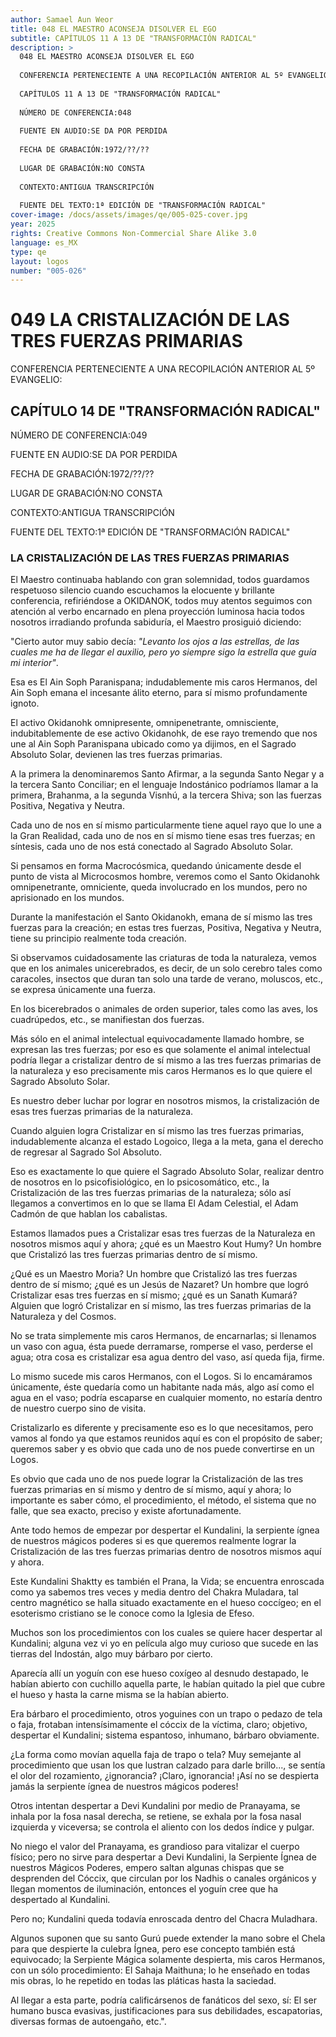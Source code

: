 ```yaml
---
author: Samael Aun Weor
title: 048 EL MAESTRO ACONSEJA DISOLVER EL EGO
subtitle: CAPÍTULOS 11 A 13 DE "TRANSFORMACIÓN RADICAL"
description: >
  048 EL MAESTRO ACONSEJA DISOLVER EL EGO
  
  CONFERENCIA PERTENECIENTE A UNA RECOPILACIÓN ANTERIOR AL 5º EVANGELIO:
  
  CAPÍTULOS 11 A 13 DE "TRANSFORMACIÓN RADICAL"
  
  NÚMERO DE CONFERENCIA:048
  
  FUENTE EN AUDIO:SE DA POR PERDIDA
  
  FECHA DE GRABACIÓN:1972/??/??
  
  LUGAR DE GRABACIÓN:NO CONSTA
  
  CONTEXTO:ANTIGUA TRANSCRIPCIÓN
  
  FUENTE DEL TEXTO:1ª EDICIÓN DE "TRANSFORMACIÓN RADICAL"
cover-image: /docs/assets/images/qe/005-025-cover.jpg
year: 2025
rights: Creative Commons Non-Commercial Share Alike 3.0
language: es_MX
type: qe
layout: logos
number: "005-026"
---
```

# 049 LA CRISTALIZACIÓN DE LAS TRES FUERZAS PRIMARIAS

CONFERENCIA PERTENECIENTE A UNA RECOPILACIÓN ANTERIOR AL 5º EVANGELIO:

## CAPÍTULO 14 DE "TRANSFORMACIÓN RADICAL"

NÚMERO DE CONFERENCIA:049

FUENTE EN AUDIO:SE DA POR PERDIDA

FECHA DE GRABACIÓN:1972/??/??

LUGAR DE GRABACIÓN:NO CONSTA

CONTEXTO:ANTIGUA TRANSCRIPCIÓN

FUENTE DEL TEXTO:1ª EDICIÓN DE "TRANSFORMACIÓN RADICAL"

### LA CRISTALIZACIÓN DE LAS TRES FUERZAS PRIMARIAS

El Maestro continuaba hablando con gran solemnidad, todos guardamos respetuoso silencio cuando escuchamos la elocuente y brillante conferencia, refiriéndose a OKIDANOK, todos muy atentos seguimos con atención al verbo encarnado en plena proyección luminosa hacia todos nosotros irradiando profunda sabiduría, el Maestro prosiguió diciendo:

"Cierto autor muy sabio decía: *"Levanto los ojos a las estrellas, de las cuales me ha de llegar el auxilio, pero yo siempre sigo la estrella que guía mi interior"*.

Esa es El Ain Soph Paranispana; indudablemente mis caros Hermanos, del Ain Soph emana el incesante álito eterno, para sí mismo profundamente ignoto.

El activo Okidanohk omnipresente, omnipenetrante, omnisciente, indubitablemente de ese activo Okidanohk, de ese rayo tremendo que nos une al Ain Soph Paranispana ubicado como ya dijimos, en el Sagrado Absoluto Solar, devienen las tres fuerzas primarias.

A la primera la denominaremos Santo Afirmar, a la segunda Santo Negar y a la tercera Santo Conciliar; en el lenguaje Indostánico podríamos llamar a la primera, Brahanma, a la segunda Visnhú, a la tercera Shiva; son las fuerzas Positiva, Negativa y Neutra.

Cada uno de nos en sí mismo particularmente tiene aquel rayo que lo une a la Gran Realidad, cada uno de nos en sí mismo tiene esas tres fuerzas; en síntesis, cada uno de nos está conectado al Sagrado Absoluto Solar.

Si pensamos en forma Macrocósmica, quedando únicamente desde el punto de vista al Microcosmos hombre, veremos como el Santo Okidanohk omnipenetrante, omniciente, queda involucrado en los mundos, pero no aprisionado en los mundos.

Durante la manifestación el Santo Okidanokh, emana de sí mismo las tres fuerzas para la creación; en estas tres fuerzas, Positiva, Negativa y Neutra, tiene su principio realmente toda creación.

Si observamos cuidadosamente las criaturas de toda la naturaleza, vemos que en los animales unicerebrados, es decir, de un solo cerebro tales como caracoles, insectos que duran tan solo una tarde de verano, moluscos, etc., se expresa únicamente una fuerza.

En los bicerebrados o animales de orden superior, tales como las aves, los cuadrúpedos, etc., se manifiestan dos fuerzas.

Más sólo en el animal intelectual equivocadamente llamado hombre, se expresan las tres fuerzas; por eso es que solamente el animal intelectual podría llegar a cristalizar dentro de sí mismo a las tres fuerzas primarias de la naturaleza y eso precisamente mis caros Hermanos es lo que quiere el Sagrado Absoluto Solar.

Es nuestro deber luchar por lograr en nosotros mismos, la cristalización de esas tres fuerzas primarias de la naturaleza.

Cuando alguien logra Cristalizar en sí mismo las tres fuerzas primarias, indudablemente alcanza el estado Logoico, llega a la meta, gana el derecho de regresar al Sagrado Sol Absoluto.

Eso es exactamente lo que quiere el Sagrado Absoluto Solar, realizar dentro de nosotros en lo psicofisiológico, en lo psicosomático, etc., la Cristalización de las tres fuerzas primarias de la naturaleza; sólo así llegamos a convertimos en lo que se llama El Adam Celestial, el Adam Cadmón de que hablan los cabalistas.

Estamos llamados pues a Cristalizar esas tres fuerzas de la Naturaleza en nosotros mismos aquí y ahora; ¿qué es un Maestro Kout Humy? Un hombre que Cristalizó las tres fuerzas primarias dentro de sí mismo.

¿Qué es un Maestro Moria? Un hombre que Cristalizó las tres fuerzas dentro de sí mismo; ¿qué es un Jesús de Nazaret? Un hombre que logró Cristalizar esas tres fuerzas en sí mismo; ¿qué es un Sanath Kumará? Alguien que logró Cristalizar en sí mismo, las tres fuerzas primarias de la Naturaleza y del Cosmos.

No se trata simplemente mis caros Hermanos, de encarnarlas; si llenamos un vaso con agua, ésta puede derramarse, romperse el vaso, perderse el agua; otra cosa es cristalizar esa agua dentro del vaso, así queda fija, firme.

Lo mismo sucede mis caros Hermanos, con el Logos. Si lo encamáramos únicamente, éste quedaría como un habitante nada más, algo así como el agua en el vaso; podría escaparse en cualquier momento, no estaría dentro de nuestro cuerpo sino de visita.

Cristalizarlo es diferente y precisamente eso es lo que necesitamos, pero vamos al fondo ya que estamos reunidos aquí es con el propósito de saber; queremos saber y es obvio que cada uno de nos puede convertirse en un Logos.

Es obvio que cada uno de nos puede lograr la Cristalización de las tres fuerzas primarias en sí mismo y dentro de sí mismo, aquí y ahora; lo importante es saber cómo, el procedimiento, el método, el sistema que no falle, que sea exacto, preciso y existe afortunadamente.

Ante todo hemos de empezar por despertar el Kundalini, la serpiente ígnea de nuestros mágicos poderes si es que queremos realmente lograr la Cristalización de las tres fuerzas primarias dentro de nosotros mismos aquí y ahora.

Este Kundalini Shaktty es también el Prana, la Vida; se encuentra enroscada como ya sabemos tres veces y media dentro del Chakra Muladara, tal centro magnético se halla situado exactamente en el hueso coccígeo; en el esoterismo cristiano se le conoce como la Iglesia de Efeso.

Muchos son los procedimientos con los cuales se quiere hacer despertar al Kundalini; alguna vez vi yo en película algo muy curioso que sucede en las tierras del Indostán, algo muy bárbaro por cierto.

Aparecía allí un yoguín con ese hueso coxígeo al desnudo destapado, le habían abierto con cuchillo aquella parte, le habían quitado la piel que cubre el hueso y hasta la carne misma se la habían abierto.

Era bárbaro el procedimiento, otros yoguines con un trapo o pedazo de tela o faja, frotaban intensísimamente el cóccix de la víctima, claro; objetivo, despertar el Kundalini; sistema espantoso, inhumano, bárbaro obviamente.

¿La forma como movían aquella faja de trapo o tela? Muy semejante al procedimiento que usan los que lustran calzado para darle brillo..., se sentía el olor del rozamiento, ¿ignorancia? ¡Claro, ignorancia! ¡Así no se despierta jamás la serpiente ígnea de nuestros mágicos poderes!

Otros intentan despertar a Devi Kundalini por medio de Pranayama, se inhala por la fosa nasal derecha, se retiene, se exhala por la fosa nasal izquierda y viceversa; se controla el aliento con los dedos índice y pulgar.

No niego el valor del Pranayama, es grandioso para vitalizar el cuerpo físico; pero no sirve para despertar a Devi Kundalini, la Serpiente Ígnea de nuestros Mágicos Poderes, empero saltan algunas chispas que se desprenden del Cóccix, que circulan por los Nadhis o canales orgánicos y llegan momentos de iluminación, entonces el yoguín cree que ha despertado al Kundalini.

Pero no; Kundalini queda todavía enroscada dentro del Chacra Muladhara.

Algunos suponen que su santo Gurú puede extender la mano sobre el Chela para que despierte la culebra Ígnea, pero ese concepto también está equivocado; la Serpiente Mágica solamente despierta, mis caros Hermanos, con un sólo procedimiento: El Sahaja Maithuna; lo he enseñado en todas mis obras, lo he repetido en todas las pláticas hasta la saciedad.

Al llegar a esta parte, podría calificársenos de fanáticos del sexo, sí: El ser humano busca evasivas, justificaciones para sus debilidades, escapatorias, diversas formas de autoengaño, etc.".

